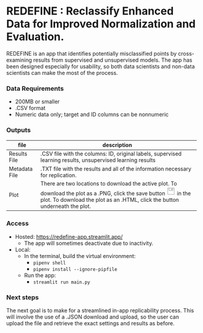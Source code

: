 # REDEFINE : Reclassify Enhanced Data for Improved Normalization and Evaluation.

REDEFINE is an app that identifies potentially misclassified points by cross-examining results from supervised and unsupervised models. The app has been designed especially for usability, so both data scientists and non-data scientists can make the most of the process.

### Data Requirements
* 200MB or smaller
* .CSV format
* Numeric data only; target and ID columns can be nonnumeric

### Outputs

| file | description |
|------|-------------|
| Results File | .CSV file with the columns: ID, original labels, supervised learning results, unsupervised learning results |
| Metadata File | .TXT file with the results and all of the information necessary for replication. |
| Plot | There are two locations to download the active plot. To download the plot as a .PNG, click the save button ![Screenshot](save.png) in the plot. To download the plot as an .HTML, click the button underneath the plot. |

### Access
* Hosted: https://redefine-app.streamlit.app/
    * The app will sometimes deactivate due to inactivity.
* Local: 
    * In the terminal, build the virtual environment:
        * `pipenv shell`
        * `pipenv install --ignore-pipfile`
    * Run the app:
        * ```streamlit run main.py```

### Next steps
The next goal is to make for a streamlined in-app replicability process.  This will involve the use of a .JSON download and upload, so the user can upload the file and retrieve the exact settings and results as before.
